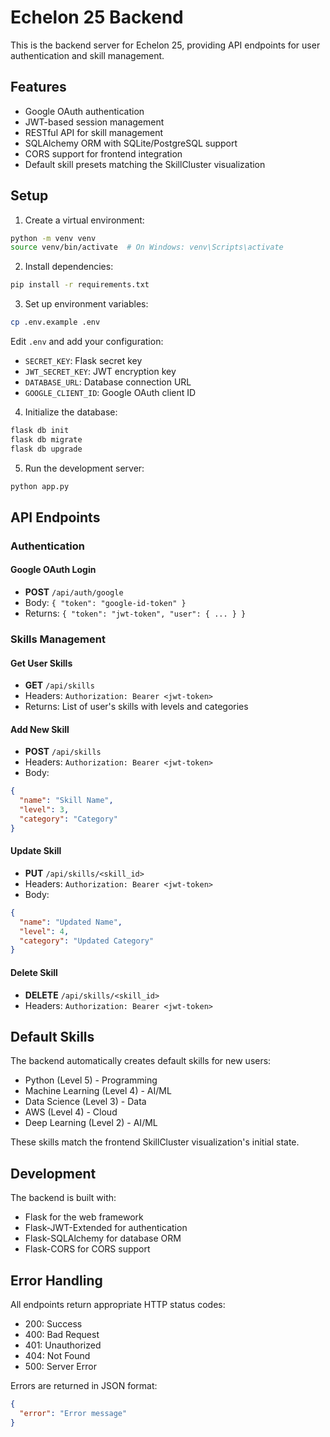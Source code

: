 # Echelon 25 Backend

This is the backend server for Echelon 25, providing API endpoints for user authentication and skill management.

## Features

- Google OAuth authentication
- JWT-based session management
- RESTful API for skill management
- SQLAlchemy ORM with SQLite/PostgreSQL support
- CORS support for frontend integration
- Default skill presets matching the SkillCluster visualization

## Setup

1. Create a virtual environment:
```bash
python -m venv venv
source venv/bin/activate  # On Windows: venv\Scripts\activate
```

2. Install dependencies:
```bash
pip install -r requirements.txt
```

3. Set up environment variables:
```bash
cp .env.example .env
```
Edit `.env` and add your configuration:
- `SECRET_KEY`: Flask secret key
- `JWT_SECRET_KEY`: JWT encryption key
- `DATABASE_URL`: Database connection URL
- `GOOGLE_CLIENT_ID`: Google OAuth client ID

4. Initialize the database:
```bash
flask db init
flask db migrate
flask db upgrade
```

5. Run the development server:
```bash
python app.py
```

## API Endpoints

### Authentication

#### Google OAuth Login
- **POST** `/api/auth/google`
- Body: `{ "token": "google-id-token" }`
- Returns: `{ "token": "jwt-token", "user": { ... } }`

### Skills Management

#### Get User Skills
- **GET** `/api/skills`
- Headers: `Authorization: Bearer <jwt-token>`
- Returns: List of user's skills with levels and categories

#### Add New Skill
- **POST** `/api/skills`
- Headers: `Authorization: Bearer <jwt-token>`
- Body:
```json
{
  "name": "Skill Name",
  "level": 3,
  "category": "Category"
}
```

#### Update Skill
- **PUT** `/api/skills/<skill_id>`
- Headers: `Authorization: Bearer <jwt-token>`
- Body:
```json
{
  "name": "Updated Name",
  "level": 4,
  "category": "Updated Category"
}
```

#### Delete Skill
- **DELETE** `/api/skills/<skill_id>`
- Headers: `Authorization: Bearer <jwt-token>`

## Default Skills

The backend automatically creates default skills for new users:
- Python (Level 5) - Programming
- Machine Learning (Level 4) - AI/ML
- Data Science (Level 3) - Data
- AWS (Level 4) - Cloud
- Deep Learning (Level 2) - AI/ML

These skills match the frontend SkillCluster visualization's initial state.

## Development

The backend is built with:
- Flask for the web framework
- Flask-JWT-Extended for authentication
- Flask-SQLAlchemy for database ORM
- Flask-CORS for CORS support

## Error Handling

All endpoints return appropriate HTTP status codes:
- 200: Success
- 400: Bad Request
- 401: Unauthorized
- 404: Not Found
- 500: Server Error

Errors are returned in JSON format:
```json
{
  "error": "Error message"
}
```
